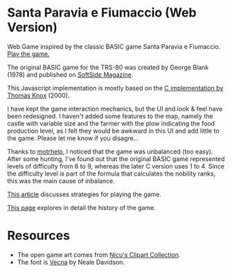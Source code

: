 # Santa Paravia e Fiumaccio (Web Version)
Web Game inspired by the classic BASIC game Santa Paravia e Fiumaccio. [Play the game.](https://taciano-perez.github.io/santa-paravia-web/)

The original BASIC game for the TRS-80 was created by George Blank (1978) and published on [SoftSide Magazine](https://archive.org/details/softside-magazine-03/page/n7/mode/2up?view=theater).

This Javascript implementation is mostly based on the [C implementation by Thomas Knox](https://github.com/darkf/paravia/blob/master/paravia.c) (2000).

I have kept the game interaction mechanics, but the UI and look & feel have been redesigned. I haven't added some features to the map, namely the castle with variable size and the farmer with the plow indicating the food production level, as I felt they would be awkward in this UI and add little to the game. Please let me know if you disagre...

Thanks to [motrhelp](https://github.com/motrhelp), I noticed that the game was unbalanced (too easy). After some hunting, I've found out that the original BASIC game represented levels of difficulty from 6 to 9, whereas the later C version uses 1 to 4. Since the difficulty level is part of the formula that calculates the nobility ranks, this was the main cause of inbalance.

[This article](https://datadrivengamer.blogspot.com/2021/05/game-255-santa-paravia-and-fiumaccio.html) discusses strategies for playing the game.

[This page](https://gamesnostalgia.com/story/166/the-fascinating-story-of-santa-paravia-and-fiumaccio) explores in detail the history of the game.

# Resources
- The open game art comes from [Nicu's Clipart Collection](http://clipart.nicubunu.ro/?gallery=rpg_map).
- The font is [Vecna](https://www.pixelsagas.com/?download=vecna) by Neale Davidson.
